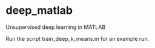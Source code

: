 # deep_matlab
Unsupervised deep learning in MATLAB

Run the script train_deep_k_means.m for an example run. 
